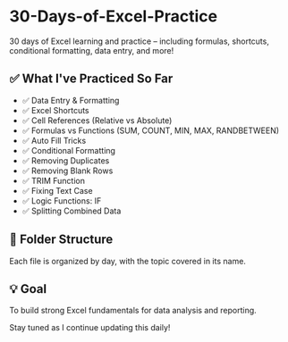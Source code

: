 # 30-Days-of-Excel-Practice
30 days of Excel learning and practice – including formulas, shortcuts, conditional formatting, data entry, and more!

## ✅ What I've Practiced So Far

- ✅ Data Entry & Formatting
- ✅ Excel Shortcuts
- ✅ Cell References (Relative vs Absolute)
- ✅ Formulas vs Functions (SUM, COUNT, MIN, MAX, RANDBETWEEN)
- ✅ Auto Fill Tricks
- ✅ Conditional Formatting
- ✅ Removing Duplicates
- ✅ Removing Blank Rows
- ✅ TRIM Function
- ✅ Fixing Text Case
- ✅ Logic Functions: IF
- ✅ Splitting Combined Data
  
## 📁 Folder Structure
Each file is organized by day, with the topic covered in its name.

## 💡 Goal
To build strong Excel fundamentals for data analysis and reporting.

Stay tuned as I continue updating this daily!

